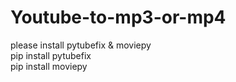 # Youtube-to-mp3-or-mp4
please install pytubefix & moviepy  
pip install pytubefix  
pip install moviepy

